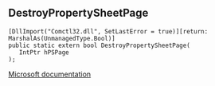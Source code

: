 ## DestroyPropertySheetPage

```
[DllImport("Comctl32.dll", SetLastError = true)][return: MarshalAs(UnmanagedType.Bool)]
public static extern bool DestroyPropertySheetPage(
   IntPtr hPSPage
);
```

[Microsoft documentation](https://docs.microsoft.com/en-us/windows/win32/api/commctrl/nf-commctrl-destroypropertysheetpage)
